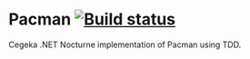 Pacman [![Build status](https://ci.appveyor.com/api/projects/status/obtdh3rj9tcaahdv)](https://ci.appveyor.com/project/CegekaNocturneRO/pacman-episode1-redteam)
===

Cegeka .NET Nocturne implementation of Pacman using TDD.
